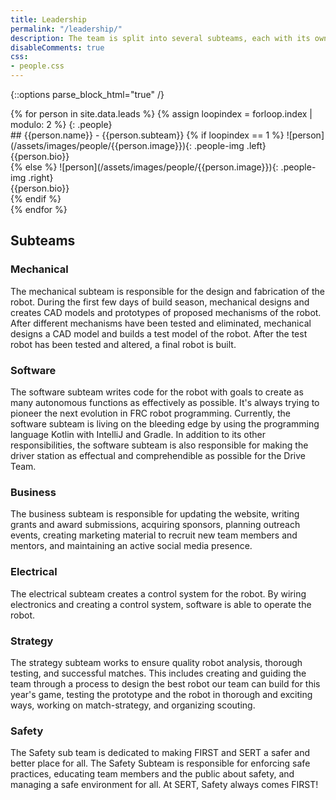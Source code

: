 ```yaml
---
title: Leadership
permalink: "/leadership/"
description: The team is split into several subteams, each with its own specialty.
disableComments: true
css:
- people.css
---
```


<!--
    DO NOT EDIT THIS PAGE FROM SITELEAF
    DO NOT CLICK THE "SAVE" BUTTON IN SITELEAF

    CHANGES SHOULD ONLY BE MADE USING THIS LINK:
    https://github.com/SouthEugeneRoboticsTeam/SouthEugeneRoboticsTeam.github.io/blob/master/_data/leads.yml

    If you're not confident changing the website's
    code, please use your browser's back button or
    cancel button to leave this page. Clicking the
    "Save" or "Publish" button will cause damage to
    the website.

    If a change to this page is needed, talk to a member
    of the software team to get things sorted out.
 -->


{::options parse_block_html="true" /}

<div>
{% for person in site.data.leads %}
{% assign loopindex = forloop.index | modulo: 2 %}
{: .people}
<div>
## {{person.name}} - {{person.subteam}}
{% if loopindex == 1 %}
![person](/assets/images/people/{{person.image}}){: .people-img .left}
<div class="people-text right">
{{person.bio}}
</div>
{% else %}
![person](/assets/images/people/{{person.image}}){: .people-img .right}
<div class="people-text left">
{{person.bio}}
</div>
{% endif %}
</div>
{% endfor %}
</div>

## Subteams

### Mechanical
The mechanical subteam is responsible for the design and fabrication of the
robot. During the first few days of build season, mechanical designs and
creates CAD models and prototypes of proposed mechanisms of the robot. After
different mechanisms have been tested and eliminated, mechanical designs a CAD
model and builds a test model of the robot. After the test robot has been
tested and altered, a final robot is built.

### Software
The software subteam writes code for the robot with goals to create as many
autonomous functions as effectively as possible. It's always trying to pioneer
the next evolution in FRC robot programming. Currently, the software subteam is
living on the bleeding edge by using the programming language Kotlin with
IntelliJ and Gradle. In addition to its other responsibilities, the software
subteam is also responsible for making the driver station as effectual and
comprehendible as possible for the Drive Team.

### Business
The business subteam is responsible for updating the website, writing grants
and award submissions, acquiring sponsors, planning outreach events, creating
marketing material to recruit new team members and mentors, and maintaining an
active social media presence.

### Electrical
The electrical subteam creates a control system for the robot. By wiring
electronics and creating a control system, software is able to operate the
robot.

### Strategy
The strategy subteam works to ensure quality robot analysis, thorough testing,
and successful matches. This includes creating and guiding the team through a
process to design the best robot our team can build for this year's game,
testing the prototype and the robot in thorough and exciting ways, working
on match-strategy, and organizing scouting.

### Safety
The Safety sub team is dedicated to making FIRST and SERT a safer and better place for all. The Safety Subteam is responsible for enforcing safe practices, educating team members and the public about safety, and managing a safe environment for all. At SERT, Safety always comes FIRST!
